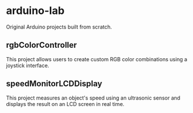 # arduino-lab
Original Arduino projects built from scratch.

## rgbColorController 
This project allows users to create custom RGB color combinations using a joystick interface.

## speedMonitorLCDDisplay
This project measures an object's speed using an ultrasonic sensor and displays the result on an LCD screen in real time.



